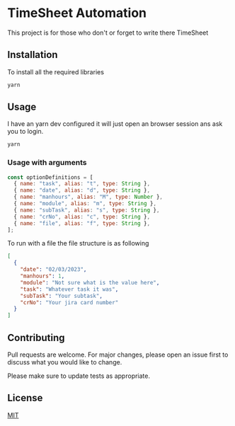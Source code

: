 # TimeSheet Automation

This project is for those who don't or forget to write there TimeSheet

## Installation

To install all the required libraries

```bash
yarn
```

## Usage

I have an yarn dev configured it will just open an browser session ans ask you to login.

```bash
yarn
```

### Usage with arguments

```javascript
const optionDefinitions = [
  { name: "task", alias: "t", type: String },
  { name: "date", alias: "d", type: String },
  { name: "manhours", alias: "M", type: Number },
  { name: "module", alias: "m", type: String },
  { name: "subTask", alias: "s", type: String },
  { name: "crNo", alias: "c", type: String },
  { name: "file", alias: "f", type: String },
];
```

To run with a file the file structure is as following

```json
[
  {
    "date": "02/03/2023",
    "manhours": 1,
    "module": "Not sure what is the value here",
    "task": "Whatever task it was",
    "subTask": "Your subtask",
    "crNo": "Your jira card number"
  }
]
```

## Contributing

Pull requests are welcome. For major changes, please open an issue first
to discuss what you would like to change.

Please make sure to update tests as appropriate.

## License

[MIT](https://choosealicense.com/licenses/mit/)

